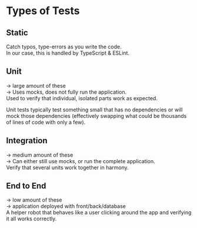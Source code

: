 # Types of Tests

## Static
Catch typos, type-errors as you write the code. <br>
In our case, this is handled by TypeScript & ESLint.

## Unit
-> large amount of these <br>
-> Uses mocks, does not fully run the application.<br>
Used to verify that individual, isolated parts work as expected. 

Unit tests typically test something small that has no dependencies or will mock those dependencies (effectively swapping what could be thousands of lines of code with only a few). 

## Integration
-> medium amount of these <br>
-> Can either still use mocks, or run the complete application.<br>
Verify that several units work together in harmony. 


## End to End
-> low amount of these <br>
-> application deployed with front/back/database<br>
A helper robot that behaves like a user clicking around the app and verifying it all works correctly.
